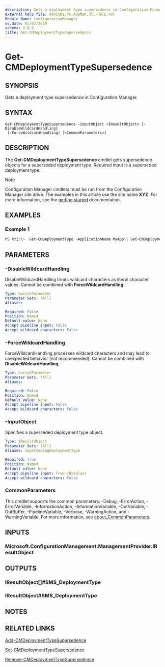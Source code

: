 ```yaml
---
description: Gets a deployment type supersedence in Configuration Manager.
external help file: AdminUI.PS.AppMan.dll-Help.xml
Module Name: ConfigurationManager
ms.date: 01/02/2019
schema: 2.0.0
title: Get-CMDeploymentTypeSupersedence
---
```


# Get-CMDeploymentTypeSupersedence

## SYNOPSIS

Gets a deployment type supersedence in Configuration Manager.

## SYNTAX

```
Get-CMDeploymentTypeSupersedence -InputObject <IResultObject> [-DisableWildcardHandling]
 [-ForceWildcardHandling] [<CommonParameters>]
```

## DESCRIPTION

The **Get-CMDeploymentTypeSupersedence** cmdlet gets supersedence objects for a superseded deployment type. Required input is a superseded deployment type.

> [!NOTE]
> Configuration Manager cmdlets must be run from the Configuration Manager site drive.
> The examples in this article use the site name **XYZ**. For more information, see the
> [getting started](/powershell/sccm/overview) documentation.

## EXAMPLES

### Example 1

```powershell
PS XYZ:\>  Get-CMDeploymentType -ApplicationName MyApp | Get-CMDeploymentTypeSupersedence
```

## PARAMETERS

### -DisableWildcardHandling

DisableWildcardHandling treats wildcard characters as literal character values. Cannot be combined with **ForceWildcardHandling**.

```yaml
Type: SwitchParameter
Parameter Sets: (All)
Aliases:

Required: False
Position: Named
Default value: None
Accept pipeline input: False
Accept wildcard characters: False
```

### -ForceWildcardHandling

ForceWildcardHandling processes wildcard characters and may lead to unexpected behavior (not recommended). Cannot be combined with **DisableWildcardHandling**.

```yaml
Type: SwitchParameter
Parameter Sets: (All)
Aliases:

Required: False
Position: Named
Default value: None
Accept pipeline input: False
Accept wildcard characters: False
```

### -InputObject

Specifies a superseded deployment type object.

```yaml
Type: IResultObject
Parameter Sets: (All)
Aliases: SupersedingDeploymentType

Required: True
Position: Named
Default value: None
Accept pipeline input: True (ByValue)
Accept wildcard characters: False
```

### CommonParameters
This cmdlet supports the common parameters: -Debug, -ErrorAction, -ErrorVariable, -InformationAction, -InformationVariable, -OutVariable, -OutBuffer, -PipelineVariable, -Verbose, -WarningAction, and -WarningVariable. For more information, see [about_CommonParameters](http://go.microsoft.com/fwlink/?LinkID=113216).

## INPUTS

### Microsoft.ConfigurationManagement.ManagementProvider.IResultObject

## OUTPUTS

### IResultObject[]#SMS_DeploymentType

### IResultObject#SMS_DeploymentType

## NOTES

## RELATED LINKS

[Add-CMDeploymentTypeSupersedence](./Add-CMDeploymentTypeSupersedence.md)

[Set-CMDeploymentTypeSupersedence](./Set-CMDeploymentTypeSupersedence.md)

[Remove-CMDeploymentTypeSupersedence](./Remove-CMDeploymentTypeSupersedence.md)
